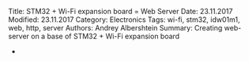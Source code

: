 Title: STM32 + Wi-Fi expansion board = Web Server
Date: 23.11.2017
Modified: 23.11.2017
Category: Electronics
Tags: wi-fi, stm32, idw01m1, web, http, server
Authors: Andrey Albershtein
Summary: Creating web-server on a base of STM32 + Wi-Fi expansion board

- 
